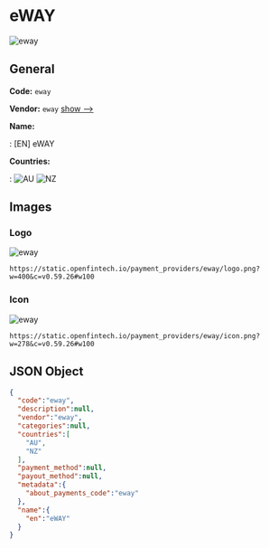 
# eWAY 
![eway](https://static.openfintech.io/payment_providers/eway/logo.png?w=400&c=v0.59.26#w100)  

## General 
 
**Code:** `eway` 
 
**Vendor:** `eway` [show -->](/vendors/eway/) 
 
**Name:** 
 
:	[EN] eWAY 
 
 
**Countries:** 
 
:	![AU](https://cdnjs.cloudflare.com/ajax/libs/flag-icon-css/3.3.0/flags/4x3/au.svg#w24) 	![NZ](https://cdnjs.cloudflare.com/ajax/libs/flag-icon-css/3.3.0/flags/4x3/nz.svg#w24)  

## Images 

### Logo 
 
![eway](https://static.openfintech.io/payment_providers/eway/logo.png?w=400&c=v0.59.26#w100)  

```
https://static.openfintech.io/payment_providers/eway/logo.png?w=400&c=v0.59.26#w100
```  

### Icon 
 
![eway](https://static.openfintech.io/payment_providers/eway/icon.png?w=278&c=v0.59.26#w100)  

```
https://static.openfintech.io/payment_providers/eway/icon.png?w=278&c=v0.59.26#w100
```  

## JSON Object 

```json
{
  "code":"eway",
  "description":null,
  "vendor":"eway",
  "categories":null,
  "countries":[
    "AU",
    "NZ"
  ],
  "payment_method":null,
  "payout_method":null,
  "metadata":{
    "about_payments_code":"eway"
  },
  "name":{
    "en":"eWAY"
  }
}
```  
